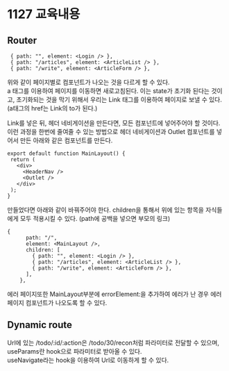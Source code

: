 # 1127 교육내용
## Router
```
 { path: "", element: <Login /> },
 { path: "/articles", element: <ArticleList /> },
 { path: "/write", element: <ArticleForm /> },
```
 위와 같이 페이지별로 컴포넌트가 나오는 것을 다르게 할 수 있다.</br>
 a 태그를 이용하여 페이지를 이동하면 새로고침된다. 이는 state가 초기화 된다는 것이고, 초기화되는 것을 막기 위해서 우리는 Link 태그를 이용하여 페이지로 보낼 수 있다. (a태그의 href는 Link의 to가 된다.) </br>

 Link를 넣은 뒤, 헤더 네비게이션을 만든다면, 모든 컴포넌트에 넣어주어야 할 것이다. 이런 과정을 한번에 줄여줄 수 있는 방법으로 헤더 네비게이션과 Outlet 컴포넌트를 넣어서 만든 아래와 같은 컴포넌트를 만든다. </br>
 ```
export default function MainLayout() {
  return (
    <div>
      <HeaderNav />
      <Outlet />
    </div>
  );
}
```
만들었다면 아래와 같이 바꿔주어야 한다. children을 통해서 위에 있는 항목을 자식들에게 모두 적용시킬 수 있다. (path에 공백을 넣으면 부모의 링크)</br>
```
{
      path: "/",
      element: <MainLayout />,
      children: [
        { path: "", element: <Login /> },
        { path: "/articles", element: <ArticleList /> },
        { path: "/write", element: <ArticleForm /> },
      ],
    },
```
 에러 페이지또한 MainLayout부분에 errorElement:<NotFound />을 추가하여 에러가 난 경우 에러 페이지 컴포넌트가 나오도록 할 수 있다. </br>

## Dynamic route
 Url에 있는 /todo/:id/:action은 /todo/30/recon처럼 파라미터로 전달할 수 있으며, useParams란 hook으로 파라미터로 받아올 수 있다.</br>
 useNavigate라는 hook을 이용하여 Url로 이동하게 할 수 있다. </br>
 

 










  
 



